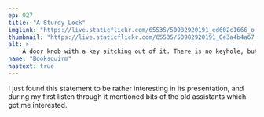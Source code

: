 ```yaml
---
ep: 027
title: "A Sturdy Lock"
imglink: "https://live.staticflickr.com/65535/50982920191_ed602c1666_o.jpg"
thumbnail: "https://live.staticflickr.com/65535/50982920191_0e3a4b4a67_q.jpg"
alt: >
    A door knob with a key sitcking out of it. There is no keyhole, but blood drips off of the doorknob.
name: "Booksquirm"
hastext: true
---
```

I just found this statement to be rather interesting in its presentation, and during my first listen through it mentioned bits of the old assistants which got me interested.